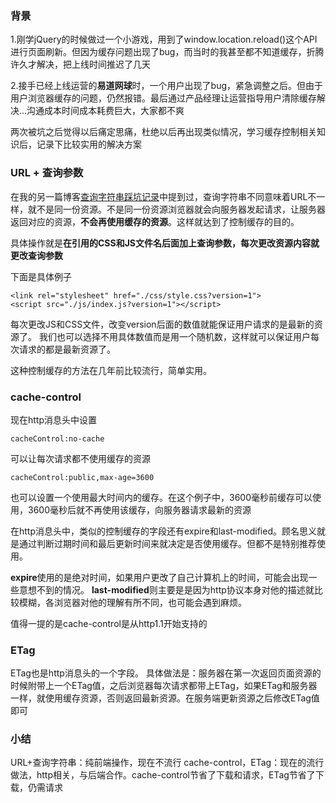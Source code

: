 ### 背景
1.刚学jQuery的时候做过一个小游戏，用到了window.location.reload()这个API进行页面刷新。但因为缓存问题出现了bug，而当时的我甚至都不知道缓存，折腾许久才解决，把上线时间推迟了几天

2.接手已经上线运营的**易道网球**时，一个用户出现了bug，紧急调整之后。但由于用户浏览器缓存的问题，仍然报错。最后通过产品经理让运营指导用户清除缓存解决...沟通成本时间成本耗费巨大，大家都不爽

两次被坑之后觉得以后痛定思痛，杜绝以后再出现类似情况，学习缓存控制相关知识后，记录下比较实用的解决方案

### URL + 查询参数
在我的另一篇博客[查询字符串踩坑记录](http://www.jianshu.com/p/0065b43ae5fb)中提到过，查询字符串不同意味着URL不一样，就不是同一份资源。不是同一份资源浏览器就会向服务器发起请求，让服务器返回对应的资源，**不会再使用缓存的资源**。这样就达到了控制缓存的目的。

具体操作就是**在引用的CSS和JS文件名后面加上查询参数，每次更改资源内容就更改查询参数**

下面是具体例子
```
<link rel="stylesheet" href="./css/style.css?version=1">
<script src="./js/index.js?version=1"></script>
```
每次更改JS和CSS文件，改变version后面的数值就能保证用户请求的是最新的资源了。
我们也可以选择不用具体数值而是用一个随机数，这样就可以保证用户每次请求的都是最新资源了。

这种控制缓存的方法在几年前比较流行，简单实用。

### cache-control
现在http消息头中设置
```
cacheControl:no-cache
```
可以让每次请求都不使用缓存的资源
```
cacheControl:public,max-age=3600
```
也可以设置一个使用最大时间内的缓存。在这个例子中，3600毫秒前缓存可以使用，3600毫秒后就不再使用该缓存，向服务器请求最新的资源

在http消息头中，类似的控制缓存的字段还有expire和last-modified。顾名思义就是通过判断过期时间和最后更新时间来就决定是否使用缓存。但都不是特别推荐使用。

**expire**使用的是绝对时间，如果用户更改了自己计算机上的时间，可能会出现一些意想不到的情况。
**last-modified**则主要是是因为http协议本身对他的描述就比较模糊，各浏览器对他的理解有所不同，也可能会遇到麻烦。

值得一提的是cache-control是从http1.1开始支持的

### ETag
ETag也是http消息头的一个字段。
具体做法是：服务器在第一次返回页面资源的时候附带上一个ETag值，之后浏览器每次请求都带上ETag，如果ETag和服务器一样，就使用缓存资源，否则返回最新资源。在服务端更新资源之后修改ETag值即可


### 小结
URL+查询字符串：纯前端操作，现在不流行
cache-control，ETag：现在的流行做法，http相关，与后端合作。cache-control节省了下载和请求，ETag节省了下载，仍需请求